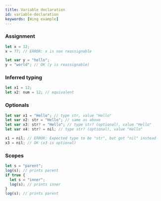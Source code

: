 ```yaml
---
title: Variable declaration
id: variable-declaration
keywords: [Wing example]
---
```


### Assignment

```ts 
let x = 12;
x = 77; // ERROR: x is non reassignable
```

```ts
let var y = "hello";
y = "world"; // OK (y is reassignable)
```

### Inferred typing
```ts playground
let x1 = 12; 
let x2: num = 12; // equivalent 
```

### Optionals
```ts playground
let var x1 = "Hello"; // type str, value "Hello"
let var x2: str = "Hello"; // same as above 
let var x3: str? = "Hello"; // type str? (optional), value "Hello"
let var x4: str? = nil; // type str? (optional), value "Hello"

x1 = nil; // ERROR: Expected type to be "str", but got "nil" instead
x3 = nil; // OK (x3 is optional)
```
### Scopes
```ts playground
let s = "parent";
log(s); // prints parent
if true {
  let s = "inner";
  log(s); // prints inner
}
log(s); // prints parent
```

